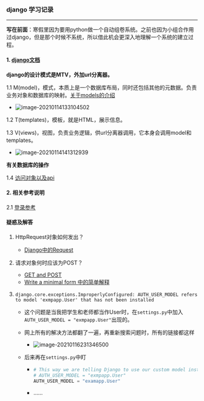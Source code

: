 ### django 学习记录

***

**写在前面**：寒假里因为要用python做一个自动组卷系统。之前也因为小组合作用过django，但是那个时候不系统，所以借此机会更深入地理解一个系统的建立过程。







#### 1. [django文档](https://docs.djangoproject.com/en/3.0/intro/)

**django的设计模式是MTV，外加url分离器。**

1.1 M(model)，模式，本质上是一个数据库布局，同时还包括其他的元数据。负责业务对象和数据库的映射。[关于models的介绍](https://docs.djangoproject.com/en/3.0/topics/db/models/)

* ![image-20210114133104502](C:\Users\ASUS\AppData\Roaming\Typora\typora-user-images\image-20210114133104502.png)

1.2 T(templates)，模板，就是HTML，展示信息。

1.3 V(views)，视图，负责业务逻辑，供url分离器调用，它本身会调用model和templates。

* ![image-20210114141312939](C:\Users\ASUS\AppData\Roaming\Typora\typora-user-images\image-20210114141312939.png)

**有关数据库的操作**

1.4 [访问对象以及api](https://docs.djangoproject.com/en/3.0/intro/tutorial02/#introducing-the-django-admin)



#### 2. 相关参考说明

2.1 [登录参考](https://blog.csdn.net/qq_41325698/article/details/102591169)





#### 疑惑及解答

1. HttpRequest对象如何发出？
   
   * [Django中的Request](https://blog.csdn.net/u014745194/article/details/73850614)
   
2. 请求对象何时应该为POST？
   * [GET and POST](https://docs.djangoproject.com/en/3.1/topics/forms/)
   * [Write a minimal form 中的简单解释](https://docs.djangoproject.com/en/3.1/intro/tutorial04/#write-a-minimal-form)
   
3. `django.core.exceptions.ImproperlyConfigured: AUTH_USER_MODEL refers to model 'exmpapp.User' that has not been installed`

   * 这个问题是当我把学生和老师都当作User时，在`settings.py`中加入`AUTH_USER_MODEL = "exmpapp.User"`出现的。

   * 网上所有的解决方法都翻了一遍，再重新搜索问题时，所有的链接都这样

     * ![image-20210116231346500](C:\Users\ASUS\AppData\Roaming\Typora\typora-user-images\image-20210116231346500.png)

   * 后来再在`settings.py`中盯

     * ```python
       # This way we are telling Django to use our custom model instead the default one.
       # AUTH_USER_MODEL = "exmpapp.User"
       AUTH_USER_MODEL = "examapp.User"
       ```

     * ……



